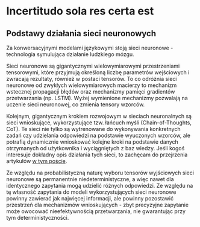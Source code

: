 # Incertitudo sola res certa est

## Podstawy działania sieci neuronowych

Za konwersacyjnymi modelami językowymi stoją sieci neuronowe - technologia symulująca działanie ludzkiego mózgu.

Sieci neuronowe są gigantycznymi wielowymiarowymi przestrzeniami tensorowymi, które przyjmują określoną liczbę parametrów wejściowych i zwracają rezultaty, również w postaci tensorów. To co odróżnia sieci neuronowe od zwykłych wielowymiarowych macierzy to mechanizm wstecznej propagacji błędów oraz mechanizmy pamięci gradientów przetwarzania (np. LSTM). Wyżej wymienione mechanizmy pozwalają na uczenie sieci neuronowej, co zmienia tensory wzorców.

Kolejnym, gigantycznym krokiem rozwojowym w sieciach neuronalnych są sieci wnioskujące, wykorzystujące tzw. łańcuch myśli (Chain-of-Thoughts, CoT). Te sieci nie tylko są wytrenowane do wykonywania konkretnych zadań czy udzielania odpowiedzi na podstawie wyuczonych wzorców, ale potrafią dynamicznie wnioskować kolejne kroki na podstawie danych otrzymanych od użytkownika i wyciągniętych z baz wiedzy. Jeśli kogoś interesuje dokładny opis działania tych sieci, to zachęcam do przejrzenia artykułów [w tym poście](https://www.linkedin.com/posts/%C5%82ukasz-musia%C5%82-49b88226b_ai-machinelearning-chainofthought-activity-7332895070301401088-H6xF).

Ze względu na probabilistyczną naturę wyboru tensorów wyjściowych sieci neuronowe są permanentnie niedeterministyczne, a więc nawet dla identycznego zapytania mogą udzielić różnych odpowiedzi. Ze względu na tę własność zapytania do modeli wykorzystujących sieci neuronowe powinny zawierać jak najwięcej informacji, ale powinny pozostawić przestrzeń dla mechanizmów wnioskujących - zbyt precyzyjne zapytanie może owocować nieefektywnością przetwarzania, nie gwarantując przy tym deterministyczności.